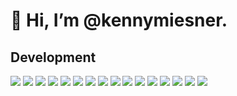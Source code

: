 # 👋 Hi, I’m @kennymiesner.

## Development

<img src="https://img.shields.io/badge/-HTML5-333333?style=flat&logo=HTML5"> <img src = "https://img.shields.io/badge/-CSS-333333?style=flat&logo=CSS3&logoColor=1572B6">
<img src="https://img.shields.io/badge/-JavaScript-333333?style=flat&logo=javascript">
<img src="https://img.shields.io/badge/-Python-333333?style=flat&logo=python">
<img src="https://img.shields.io/badge/-Bootstrap-333333?style=flat&logo=bootstrap">
<img src="https://img.shields.io/badge/-Less-333333?style=flat&logo=less">
<img src="https://img.shields.io/badge/-Sass-333333?style=flat&logo=sass">
<img src="https://img.shields.io/badge/-React-333333?style=flat&logo=react">
<img src="https://img.shields.io/badge/-Redux-333333?style=flat&logo=redux&logoColor=764abc">
<img src="https://img.shields.io/badge/-Express.js-333333?style=flat&logo=express">
<img src="https://img.shields.io/badge/-Node.js-333333?style=flat&logo=Node.js">
<img src="http://img.shields.io/badge/-Git-333333?style=flat&logo=git">
<img src="http://img.shields.io/badge/-Github-333333?style=flat&logo=github">
<img src="http://img.shields.io/badge/-VS%20Code-333333?style=flat&logo=visual%20studio%20code&logoColor=007acc">
<img src="http://img.shields.io/badge/-Heroku-333333?style=flat&logo=heroku&logoColor=400099">
<img src="http://img.shields.io/badge/-Vercel-333333?style=flat&logo=vercel">
